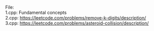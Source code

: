 File:<br/>
1.cpp: Fundamental concepts<br/>
2.cpp: https://leetcode.com/problems/remove-k-digits/description/<br/>
3.cpp: https://leetcode.com/problems/asteroid-collision/description/
